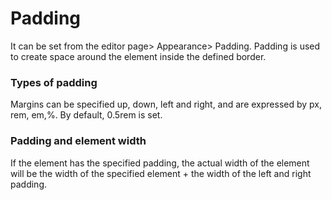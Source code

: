 # Padding

It can be set from the editor page\> Appearance\> Padding. Padding is used to create space around the element inside the defined border.

### Types of padding

Margins can be specified up, down, left and right, and are expressed by px, rem, em,%. By default, 0.5rem is set.

### Padding and element width

If the element has the specified padding, the actual width of the element will be the width of the specified element + the width of the left and right padding.
